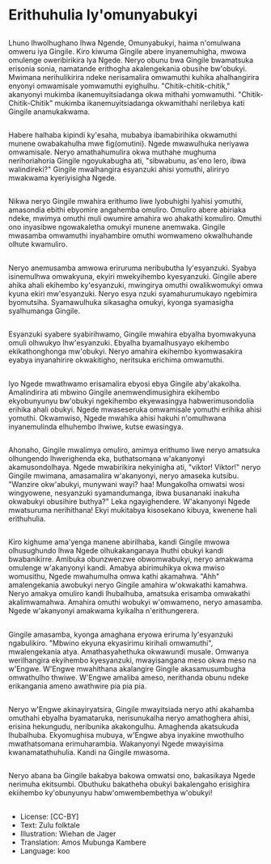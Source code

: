 # Erithuhulia ly'omunyabukyi

##
Lhuno lhwolhughano lhwa Ngende, Omunyabukyi, haima n'omulwana omweru iya Gingile. Kiro kiwuma Gingile abere inyanemuhigha, mwowa omulenge oweribirikira lya Ngede. Neryo obunu bwa Gingile bwamatsuka erisonia sonia, namatande erithogha akalengekania obusihe bw'obukyi. Mwimana nerihulikirira ndeke nerisamalira omwamuthi kuhika ahalhangirira enyonyi omwamisale yomwamuthi eyighulhu. "Chitik-chitik-chitik," akanyonyi mukimba ikanemuyitsiadanga okwa mithahi yomwamuthi. "Chitik-Chitik-Chitik" mukimba ikanemuyitsiadanga okwamithahi nerilebya kati Gingile anamukakwama.

##
Habere halhaba kipindi ky'esaha, mubabya ibamabirihika okwamuthi munene owabakahulha mwe fig(omutini). Ngede mwawulhuka neriyawa omwamisale. Neryo amathahumulira okwa muthahe mughuma nerihoriahoria Gingile ngoyukabugha ati, "sibwabunu, as'eno lero, ibwa walindireki?" Gingile mwalhangira esyanzuki ahisi yomuthi, aliriryo mwakwama kyeriyisigha Ngede.

##
Nikwa neryo Gingile mwahira erithumo liwe lyobuhighi lyahisi yomuthi, amasondia ebithi ebyomire angahemba omuliro. Omuliro abere abiriaka ndeke, mwimya omuthi muli owumire amahira wo ahakathi komuliro. Omuthi ono inyasibwe ngowakaletha omukyi munene anemwaka. Gingile mwasamba omwamuthi inyahambire omuthi womwameno okwalhuhande olhute kwamuliro.

##
Neryo anemusamba amwowa eriruruma neribubutha ly'esyanzuki. Syabya isinemulhwa omwakyuna, ekyiri mwekyihembo kyesyanzuki. Gingile abere ahika ahali ekihembo ky'esyanzuki, mwingirya omuthi owalikwomukyi omwa kyuna ekiri mw'esyanzuki. Neryo esya nzuki syamahurumukayo ngebimira byomutsiha. Syamawulhuka sikasagha omukyi, kyonga syamasigha syalhumanga Gingile.

##
Esyanzuki syabere syabirihwamo, Gingile mwahira ebyalha byomwakyuna omuli olhwukyo lhw'esyanzuki. Ebyalha byamalhusyayo ekihembo ekikathonghonga mw'obukyi. Neryo amahira ekihembo kyomwasakira eyabya inyanahirire okwakitigho, neritsuka erichima omwamuthi.

##
Iyo Ngede mwathwamo erisamalira ebyosi ebya Gingile aby'akakolha. Amalindirira ati mbwino Gingile anemwendimusighira ekihembo ekyobunyunyu bw'obukyi ngekihembo ekyewasingya habwerimusondolia erihika ahali obukyi. Ngede mwaseseruka omwamisale yomuthi erihika ahisi yomuthi. Okwamwiso, Ngede mwahika ahisi hakuhi n'omulhwana inyanemulinda elhuhembo lhwiwe, kutse ewasingya.

##
Ahonaho, Gingile mwalimya omuliro, amimya erithumo liwe neryo amatsuka olhungendo lhwerighenda eka, buthatsomana w'akanyonyi akamusondolhaya. Ngede mwabirikira nekyinigha ati, "viktor! Viktor!" neryo Gingile mwimana, amasamalira w'akanyonyi, neryo amaseka kutsibu. "Wanzire okw'abukyi, munywani wayi? haa! Mungakolha omwatsi wosi wingyowene, nesyanzuki syamandumanga, ibwa busananaki inakuha okwabukyi obusihire buthya?" Leka ngayighendere. W'akanyonyi Ngede mwatsuruma nerihithana! Ekyi mukitabya kisosekano kibuya, kwenene hali erithuhulia.

##
Kiro kighume ama'yenga manene abirilhaba, kandi Gingile mwowa olhusughundo lhwa Ngede olhukakanganaya lhuthi obukyi kandi bwabanikirre. Amibuka obunzwenzwe obwomwabukyi, neryo amakwama omulenge w'akanyonyi kandi. Amabya abirimuhikya okwa mwiso womusithu, Ngede mwahumulha omwa kathi akamahwa. "Ahh" amalengekania awobukyi neryo Gingile amahira w'okwakathi kamahwa. Neryo amakya omuliro kandi lhubalhuba, amatsuka erisamba omwakathi akalimwamahwa. Amahira omuthi wobukyi w'omwameno, neryo amasamba. Ngede w'akanyonyi amakwama kyikalha n'erithungerera.

##
Gingile amasamba, kyonga amaghana eryowa eriruma ly'esyanzuki ngabulikiro. "Mbwino ekyuna ekyasirimu kirihali omwamuthi", mwalengekania atya. Amathasyahethuka okwawundi musale. Omwanya werilhangira ekyihembo kyesyanzuki, mwayisangana meso okwa meso na w'Engwe. W'Engwe mwahithana akalangire Gingile akasamusumbugha omwathulho thwiwe. W'Engwe amaliba ameso, nerithanda obunu ndeke erikangania ameno awathwire pia pia pia.

##
Neryo w'Engwe akinayiryatsira, Gingile mwayitsiada neryo athi akahamba omuthahi ebyalha byamataruka, nerisunukalha neryo amathoghera ahisi, erisina hekungudu, neribunika akakongulhu. Amaghenda akatsukuda lhubalhuba. Ekyomughisa mubuya, w'Engwe abya inyakine mwothulho mwathatsomana erimuharambia. Wakanyonyi Ngede mwayisima kwanamatathuhulia. Kandi na Gingile mwasoma.

##
Neryo abana ba Gingile bakabya bakowa omwatsi ono, bakasikaya Ngede nerimuha ekitsumbi. Obuthuku bakatheha obukyi bakalengaho erisighira ekiihembo ky'obunyunyu habw'omwembembethya w'obukyi!

##
* License: [CC-BY]
* Text: Zulu folktale
* Illustration: Wiehan de Jager
* Translation: Amos Mubunga Kambere
* Language: koo
